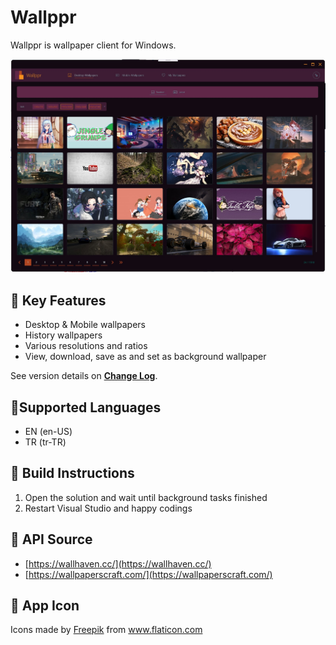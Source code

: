 # Wallppr

Wallppr is wallpaper client for Windows.

![Wallppr App](Screenshots/WallpprAppScreenshot01.jpg)

## 📢 Key Features

- Desktop & Mobile wallpapers
- History wallpapers
- Various resolutions and ratios
- View, download, save as and set as background wallpaper

See version details on **[Change Log](ChangeLog.md)**.

## 🚩Supported Languages
- EN (en-US)
- TR (tr-TR)

## 🚀 Build Instructions
1. Open the solution and wait until background tasks finished
2. Restart Visual Studio and happy codings

## 🔨 API Source
- [https://wallhaven.cc/](https://wallhaven.cc/)
- [https://wallpaperscraft.com/](https://wallpaperscraft.com/)

## 📌 App Icon

<div>Icons made by <a href="https://www.flaticon.com/authors/freepik" title="Freepik">Freepik</a> from <a href="https://www.flaticon.com/" title="Flaticon">www.flaticon.com</a></div>